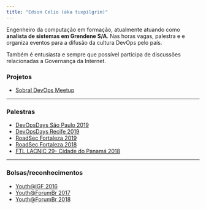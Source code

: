 ```yaml
---
title: "Edson Celio (aka tuxpilgrim)"
---
```


Engenheiro da computação em formação, atualmente atuando como **analista de sistemas em Grendene S/A**. Nas horas vagas, palestra e 
e organiza eventos para a difusão da cultura DevOps pelo país. 

Também é entusiasta e sempre que possível participa de discussões relacionadas
a Governança da Internet.


### Projetos
 * [Sobral DevOps Meetup](https://www.meetup.com/pt-BR/meetup-devops-sobral/)
 
---

### Palestras
 * [DevOpsDays São Paulo 2019](https://www.youtube.com/watch?v=seh_ER3Mvkg)
 * [DevOpsDays Recife 2019]() 
 * [RoadSec Fortaleza 2019]()
 * [RoadSec Fortaleza 2018]()
 * [FTL LACNIC 29- Cidade do Panamá 2018](https://www.youtube.com/watch?v=34VJ8zorj0I)

---

### Bolsas/reconhecimentos

  * [Youth@IGF 2016]()
  * [Youth@ForumBr 2017]()
  * [Youth@ForumBr 2018]()
